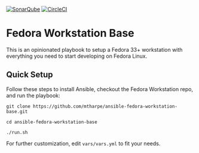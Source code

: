 [![SonarQube](https://github.com/mtharpe/ansible-fedora-workstation-base/actions/workflows/sonarqube.yml/badge.svg)](https://github.com/mtharpe/ansible-fedora-workstation-base/actions/workflows/sonarqube.yml)
[![CircleCI](https://circleci.com/gh/mtharpe/ansible-fedora-workstation-base/tree/main.svg?style=svg)](https://circleci.com/gh/mtharpe/ansible-fedora-workstation-base/tree/main)


# Fedora Workstation Base

This is an opinionated playbook to setup a Fedora 33+ workstation with everything you need to start developing on Fedora Linux.

## Quick Setup

Follow these steps to install Ansible, checkout the Fedora Workstation repo, and run the playbook:

```
git clone https://github.com/mtharpe/ansible-fedora-workstation-base.git

cd ansible-fedora-workstation-base

./run.sh

```

For further customization, edit `vars/vars.yml` to fit your needs.

